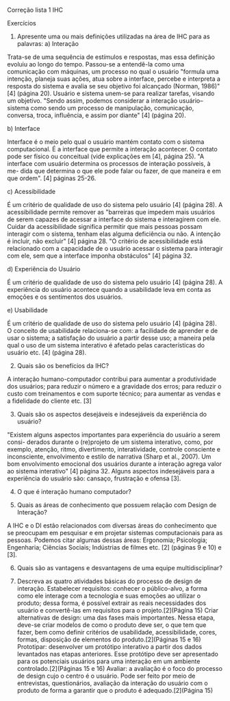 Correção lista 1 IHC

Exercícios
1) Apresente uma ou mais definições utilizadas na área de IHC para as palavras:
a) Interação

Trata-se de uma sequência de estímulos e respostas, mas essa definição evoluiu ao longo do tempo. Passou-se a entendê-la como uma comunicação com máquinas, um processo no qual o usuário "formula uma intenção, planeja suas ações, atua sobre a interface, percebe e interpreta a resposta do sistema e avalia se seu objetivo foi alcançado (Norman, 1986)" [4] (página 20). Usuário e sistema unem-se para realizar tarefas, visando um objetivo. "Sendo assim, podemos considerar a interação usuário–sistema como sendo um processo de manipulação, comunicação, conversa, troca, influência, e assim por diante" [4] (página 20).

b) Interface

Interface é o meio pelo qual o usuário mantém contato com o sistema computacional. É a interface que permite a interação acontecer. O contato pode ser físico ou conceitual (vide explicações em [4], página 25). "A interface com usuário determina os processos de interação possíveis, à me- dida que determina o que ele pode falar ou fazer, de que maneira e em que ordem". [4] páginas 25-26.

c) Acessibilidade

É um critério de qualidade de uso do sistema pelo usuário [4] (página 28). A acessibilidade permite remover as "barreiras que impedem mais usuários de serem capazes de acessar a interface do sistema e interagirem com ele. Cuidar da acessibilidade significa permitir que mais pessoas possam interagir com o sistema, tenham elas alguma deficiência ou não. A intenção é incluir, não excluir" [4] página 28. "O critério de acessibilidade está relacionado com a capacidade de o usuário acessar o sistema para interagir com ele, sem que a interface imponha obstáculos" [4] página 32.

d) Experiência do Usuário

É um critério de qualidade de uso do sistema pelo usuário [4] (página 28). A experiência do usuário acontece quando a usabilidade leva em conta as emoções e os sentimentos dos usuários.

e) Usabilidade

É um critério de qualidade de uso do sistema pelo usuário [4] (página 28). O conceito de usabilidade relaciona-se com: a facilidade de aprender e de usar o sistema; a satisfação do usuário a partir desse uso; a maneira pela qual o uso de um sistema interativo é afetado pelas características do usuário etc. [4] (página 28).

2) Quais são os benefícios da IHC?

A interação humano-computador contribui para aumentar a produtividade dos usuários; para reduzir o número e a gravidade dos erros; para reduzir o custo com treinamentos e com suporte técnico; para aumentar as vendas e a fidelidade do cliente etc. [3]

3) Quais são os aspectos desejáveis e indesejáveis da experiência do usuário?

"Existem alguns aspectos importantes para experiência do usuário a serem consi- derados durante o (re)projeto de um sistema interativo, como, por exemplo, atenção, ritmo, divertimento, interatividade, controle consciente e inconsciente, envolvimento e estilo de narrativa (Sharp et al., 2007). Um bom envolvimento emocional dos usuários durante a interação agrega valor ao sistema interativo" [4] página 32.
Alguns aspectos indesejáveis para a experiência do usuário são: cansaço, frustração e ofensa [3].

4) O que é interação humano computador?

5) Quais as áreas de conhecimento que possuem relação com Design de Interação?

A IHC e o DI estão relacionados com diversas áreas do conhecimento que se preocupam em pesquisar e em projetar sistemas computacionais para as pessoas. Podemos citar algumas dessas áreas: Ergonomia; Psicologia; Engenharia; Ciências Sociais; Indústrias de filmes etc. [2] (páginas 9 e 10) e [3].

6) Quais são as vantagens e desvantagens de uma equipe multidisciplinar?

7) Descreva as quatro atividades básicas do processo de design de interação.
Estabelecer requisitos: conhecer o público-alvo, a forma como ele interage com a tecnologia e suas emoções ao utilizar o produto; dessa forma, é possível extrair as reais necessidades dos usuário e convertê-las em requisitos para o projeto.[2](Página 15)
Criar alternativas de design: uma das fases mais importantes. Nessa etapa, deve-se criar modelos de como o produto deve ser, o que tem que fazer, bem como definir critérios de usabilidade, acessibilidade, cores, formas, disposição de elementos do produto.[2](Páginas 15 e 16)
Prototipar: desenvolver um protótipo interativo a partir dos dados levantados nas etapas anteriores. Esse protótipo deve ser apresentado para os potenciais usuários para uma interação em um ambiente controlado.[2](Páginas 15 e 16)
Avaliar: a avaliação é o foco do processo de design cujo o centro é o usuário. Pode ser feito por meio de entrevistas, questionários, avaliação da interação do usuário com o produto de forma a garantir que o produto é adequado.[2](Página 15)

